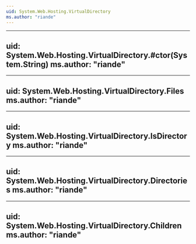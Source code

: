 ```yaml
---
uid: System.Web.Hosting.VirtualDirectory
ms.author: "riande"
---
```


---
uid: System.Web.Hosting.VirtualDirectory.#ctor(System.String)
ms.author: "riande"
---

---
uid: System.Web.Hosting.VirtualDirectory.Files
ms.author: "riande"
---

---
uid: System.Web.Hosting.VirtualDirectory.IsDirectory
ms.author: "riande"
---

---
uid: System.Web.Hosting.VirtualDirectory.Directories
ms.author: "riande"
---

---
uid: System.Web.Hosting.VirtualDirectory.Children
ms.author: "riande"
---
